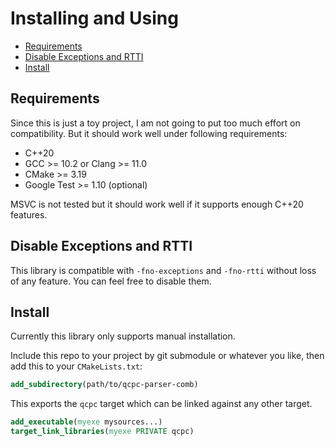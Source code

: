 # Installing and Using

- [Requirements](#requirements)
- [Disable Exceptions and RTTI](#disable-exceptions-and-rtti)
- [Install](#install)

## Requirements

Since this is just a toy project, I am not going to put too much effort on
compatibility. But it should work well under following requirements:

- C++20
- GCC >= 10.2 or Clang >= 11.0
- CMake >= 3.19
- Google Test >= 1.10 (optional)

MSVC is not tested but it should work well if it supports enough C++20
features.

## Disable Exceptions and RTTI

This library is compatible with `-fno-exceptions` and `-fno-rtti` without
loss of any feature. You can feel free to disable them.

## Install

Currently this library only supports manual installation.

Include this repo to your project by git submodule or whatever you like,
then add this to your `CMakeLists.txt`:

```cmake
add_subdirectory(path/to/qcpc-parser-comb)
```

This exports the `qcpc` target which can be linked against any other target.

```cmake
add_executable(myexe mysources...)
target_link_libraries(myexe PRIVATE qcpc)
```
